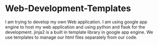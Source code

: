 # Web-Development-Templates
I am trying to develop my own Web application. I am using google app engine to host my web application and using python and flask for the development. jinja2 is a built in template library in google app engine. We use templates to manage our html files separately from our code. 
